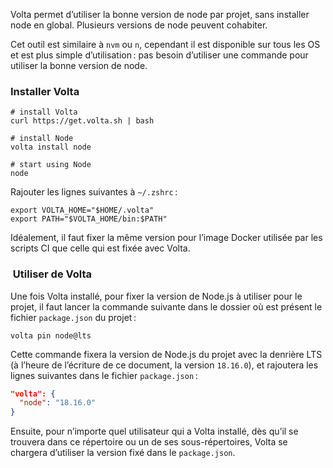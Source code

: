 Volta permet d’utiliser la bonne version de node par projet, sans installer node en global. Plusieurs versions de node peuvent cohabiter.

Cet outil est similaire à `nvm` ou `n`, cependant il est disponible sur tous les OS et est plus simple d’utilisation : pas besoin d’utiliser une commande pour utiliser la bonne version de node.

### Installer Volta

```shell
# install Volta
curl https://get.volta.sh | bash

# install Node
volta install node

# start using Node
node
```

Rajouter les lignes suivantes à `~/.zshrc` :

```shell
export VOLTA_HOME="$HOME/.volta"
export PATH="$VOLTA_HOME/bin:$PATH"
```

Idéalement, il faut fixer la même version pour l’image Docker utilisée par les scripts CI que celle qui est fixée avec Volta.

###  Utiliser de Volta

Une fois Volta installé, pour fixer la version de Node.js à utiliser pour le projet, il faut lancer la commande suivante dans le dossier où est présent le fichier `package.json` du projet :

```shell
volta pin node@lts
```

Cette commande fixera la version de Node.js du projet avec la denrière LTS (à l’heure de l’écriture de ce document, la version `18.16.0`), et rajoutera les lignes suivantes dans le fichier `package.json` :

```json
"volta": {
  "node": "18.16.0"
}
```

Ensuite, pour n’importe quel utilisateur qui a Volta installé, dès qu’il se trouvera dans ce répertoire ou un de ses sous-répertoires, Volta se chargera d’utiliser la version fixé dans le `package.json`.
